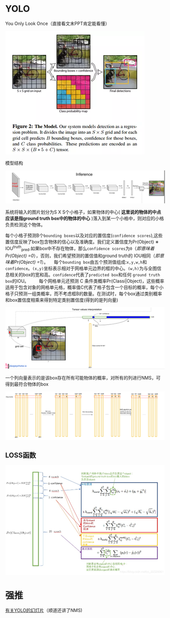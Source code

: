 # YOLO

You Only Look Once（直接看文末PPT肯定能看懂）

![yolo](img/yolo.webp)

模型结构

![struct](img/struct.PNG)



系统将输入的图片划分为S X S个小格子，如果物体的中心( **这里说的物体的中点应该是指ground truth box中的物体的中心** )落入到某一个小格中，则对应的小格负责检测这个物体。

每个小格子预测B个`bounding boxes`以及对应的置信度(`confidence scores`),这些置信度反映了box包含物体的信心以及准确度。我们定义置信度为Pr(Object) ∗ IOU<sup>truth</sup><sub>pred</sub>.如果box中不存在物体，那么`confidence scores`为`0`（*即意味着Pr(Object) =0*），否则，我们希望预测的置信值和ground truth的 IOU相同（*即意味着Pr(Object) =1*）。
 　每个`bounding box`由五个预测值组成:`x,y,w,h`和`confidence`。`(x,y)`坐标表示相对于网格单元边界的框的中心。`(w,h)`为与全图信息相关的box的宽和高。`confidence`代表了`predicted box`和任何 `ground truth box`的IOU。
 　　每个网格单元还预测 C 条件类概率Pr(Classi|Object)，这些概率适用于包含对象的网格单元格，概率值C代表了格子包含一个目标的概率，每个小格子只预测一组类概率，而不考虑框B的数量。在测试时，每个box通过类别概率和box置信度相乘来得到特定类别置信度(得到的是列向量)

![cls](img/cls.PNG)

一个列向量表示的是该box存在所有可能物体的概率，对所有的列进行NMS，可得到最符合物体的box

![NMS](img/NMS.PNG)

## LOSS函数

![loss](img/loss.png)

# 强推

[有关YOLO的幻灯片](https://docs.google.com/presentation/d/1aeRvtKG21KHdD5lg6Hgyhx5rPq_ZOsGjG5rJ1HP7BbA/pub?start=false&slide=id.p)（顺道还讲了NMS)

